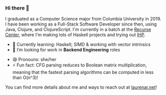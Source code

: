 ### Hi there 👋

<!--
**laurenarnett/laurenarnett** is a ✨ _special_ ✨ repository because its `README.md` (this file) appears on your GitHub profile.

Here are some ideas to get you started: -->
I graduated as a Computer Science major from Columbia University in 2019. I have been working as a Full-Stack Software Developer since then, using Java, Clojure, and ClojureScript. I'm currently in a batch at the [Recurse Center](https://www.recurse.com/), where I'm making lots of Haskell projects and trying out [IHP](https://ihp.digitallyinduced.com/).

<!-- - 🔭 I’m currently working on ... -->
- 🌱 Currently learning: Haskell; SIMD & working with vector intrinsics
- 👯 I’m looking for work in **Backend Engineering** roles 
<!-- - 🤔 I’m looking for help with ... -->
<!-- - 💬 Ask me about ... -->
<!-- 📫 How to reach me: ... -->
- 😄 Pronouns: she/her
- ⚡ Fun fact: CFG parsing reduces to Boolean matrix multiplication, meaning that the fastest parsing algorithms can be computed in less than O(n^3)!

You can find more details about me and ways to reach out at [laurenar.net](https://laurenar.net)!
